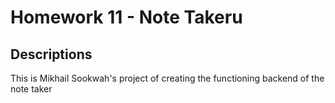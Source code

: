 # Homework 11 - Note Takeru

## Descriptions

This is Mikhail Sookwah's project of creating the functioning backend of the note taker